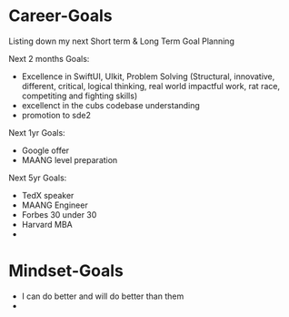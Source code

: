 # Career-Goals
Listing down my next Short term &amp; Long Term Goal Planning


Next 2 months Goals:
- Excellence in SwiftUI, UIkit, Problem Solving (Structural, innovative, different, critical, logical thinking, real world impactful work, rat race, competiting and fighting skills)
- excellenct in the cubs codebase understanding
- promotion to sde2
  
Next 1yr Goals:
- Google offer
- MAANG level preparation

Next 5yr Goals:
- TedX speaker
- MAANG Engineer
- Forbes 30 under 30
- Harvard MBA
-


# Mindset-Goals

- I can do better and will do better than them
- 
